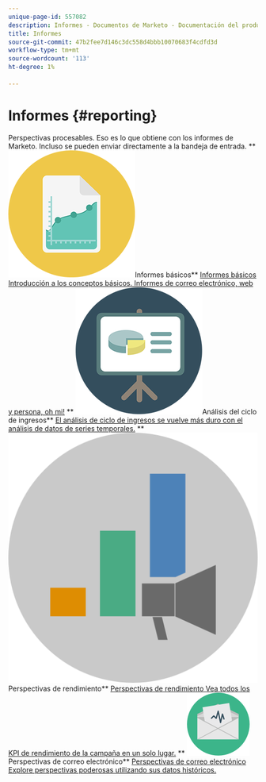```yaml
---
unique-page-id: 557082
description: Informes - Documentos de Marketo - Documentación del producto
title: Informes
source-git-commit: 47b2fee7d146c3dc558d4bbb10070683f4cdfd3d
workflow-type: tm+mt
source-wordcount: '113'
ht-degree: 1%

---
```



# Informes {#reporting}

Perspectivas procesables. Eso es lo que obtiene con los informes de Marketo. Incluso se pueden enviar directamente a la bandeja de entrada.
** ![Informes básicos](assets/documents-bookmarks-17.png)Informes básicos** [Informes básicos Introducción a los conceptos básicos. Informes de correo electrónico, web y persona, oh mi!](https://docs.marketo.com/display/DOCS/Basic+Reporting)     ** ![Análisis del ciclo de ingresos](assets/seo-08.png)Análisis del ciclo de ingresos** [El análisis de ciclo de ingresos se vuelve más duro con el análisis de datos de series temporales.](https://docs.marketo.com/display/DOCS/Revenue+Cycle+Analytics)     ** ![Perspectivas de rendimiento](assets/mpi-for-docs-2x.png)Perspectivas de rendimiento** [Perspectivas de rendimiento Vea todos los KPI de rendimiento de la campaña en un solo lugar.](https://docs.marketo.com/display/DOCS/Marketing+Performance+Insights)     ** ![Perspectivas de correo electrónico](assets/email-insights.png)Perspectivas de correo electrónico** [Perspectivas de correo electrónico Explore perspectivas poderosas utilizando sus datos históricos.](https://docs.marketo.com/display/DOCS/Email+Insights)